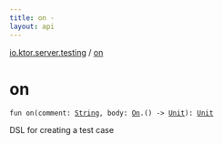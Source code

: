 ```yaml
---
title: on - 
layout: api
---
```


<div class='api-docs-breadcrumbs'><a href="index.html">io.ktor.server.testing</a> / <a href="./on.html">on</a></div>

# on

<div class="signature"><code><span class="keyword">fun </span><span class="identifier">on</span><span class="symbol">(</span><span class="parameterName" id="io.ktor.server.testing$on(kotlin.String, kotlin.Function1((io.ktor.server.testing.On, kotlin.Unit)))/comment">comment</span><span class="symbol">:</span>&nbsp;<a href="https://kotlinlang.org/api/latest/jvm/stdlib/kotlin/-string/index.html"><span class="identifier">String</span></a><span class="symbol">, </span><span class="parameterName" id="io.ktor.server.testing$on(kotlin.String, kotlin.Function1((io.ktor.server.testing.On, kotlin.Unit)))/body">body</span><span class="symbol">:</span>&nbsp;<a href="-on.html"><span class="identifier">On</span></a><span class="symbol">.</span><span class="symbol">(</span><span class="symbol">)</span>&nbsp;<span class="symbol">-&gt;</span>&nbsp;<a href="https://kotlinlang.org/api/latest/jvm/stdlib/kotlin/-unit/index.html"><span class="identifier">Unit</span></a><span class="symbol">)</span><span class="symbol">: </span><a href="https://kotlinlang.org/api/latest/jvm/stdlib/kotlin/-unit/index.html"><span class="identifier">Unit</span></a></code></div>

DSL for creating a test case

